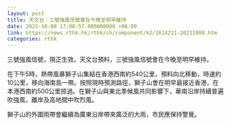 ```yaml
---
layout: post
title: 天文台：三號強風信號會在今晚至明早維持
date: 2021-10-08 17:08:57.000000000 +08:00
link: https://news.rthk.hk/rthk/ch/component/k2/1614211-20211008.htm
categories: rthk
---
```


三號強風信號，現正生效。天文台預料，三號強風信號會在今晚至明早維持。

在下午5時，熱帶風暴獅子山集結在香港西南約540公里，預料向北移動，時速約10公里，移向海南島一帶。按照現時預測路徑，獅子山會在明早最接近香港，在本港西南約500公里掠過。在獅子山與東北季候風共同影響下，華南沿岸持續普遍吹強風，離岸及高地間中吹烈風。

獅子山的外圍雨帶會繼續為廣東沿岸帶來廣泛的大雨，市民應保持警覺。
